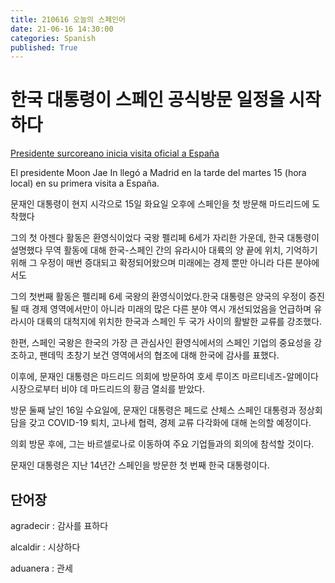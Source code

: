 ```yaml
---
title: 210616 오늘의 스페인어
date: 21-06-16 14:30:00
categories: Spanish
published: True
---
```


# 한국 대통령이 스페인 공식방문 일정을 시작하다

[Presidente surcoreano inicia visita oficial a España](http://world.kbs.co.kr/service/news_view.htm?lang=s&Seq_Code=76207)

El presidente Moon Jae In llegó a Madrid en la tarde del martes 15 (hora local) en su primera visita a España.

문재인 대통령이 현지 시각으로 15일 화요일 오후에 스페인을 첫 방문해 마드리드에 도착했다

그의 첫 아젠다 활동은 환영식이었다 국왕 펠리페 6세가 자리한 가운데, 한국 대통령이 설명했다 무역 활동에 대해 한국-스페인 간의 유라시아 대륙의 양 끝에 위치, 기억하기 위해 그 우정이 매번 증대되고 확정되어왔으며 미래에는 경제 뿐만 아니라 다른 분야에서도

그의 첫번째 활동은 펠리페 6세 국왕의 환영식이었다.한국 대통령은 양국의 우정이 증진될 때 경제 영역에서만이 아니라 미래의 많은 다른 분야 역시 개선되었음을 언급하며 유라시아 대륙의 대척지에 위치한 한국과 스페인 두 국가 사이의 활발한 교류를 강조했다.

한편, 스페인 국왕은 한국의 가장 큰 관심사인 환영식에서의 스페인 기업의 중요성을 강조하고,  팬데믹 초창기 보건 영역에서의 협조에 대해 한국에 감사를 표했다.

이후에, 문재인 대통령은 마드리드 의회에 방문하여 호세 루이즈 마르티네즈-알메이다 시장으로부터 비야 데 마드리드의 황금 열쇠를 받았다.

방문 둘째 날인 16일 수요일에, 문재인 대통령은 페드로 산체스 스페인 대통령과 정상회담을 갖고 COVID-19 퇴치, 고나세 협력, 경제 교류 다각화에 대해 논의할 예정이다.

의회 방문 후에, 그는 바르셀로나로 이동하여 주요 기업들과의 회의에 참석할 것이다.

문재인 대통령은 지난 14년간 스페인을 방문한 첫 번째 한국 대통령이다.

## 단어장

agradecir : 감사를 표하다

alcaldir : 시상하다

aduanera : 관세
